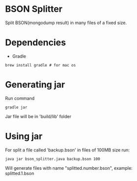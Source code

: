 # BSON Splitter

Split BSON(mongodump result) in many files of a fixed size.

# Dependencies

- Gradle

```
brew install gradle # for mac os
```

# Generating jar

Run command

```
gradle jar
```

Jar file will be in 'build/lib' folder

# Using jar

For split a file called 'backup.bson' in files of 100MB size run:

```
java jar bson_splitter.java backup.bson 100
```

Will generate files with name "splitted.number.bson", example: splitted.1.bson
